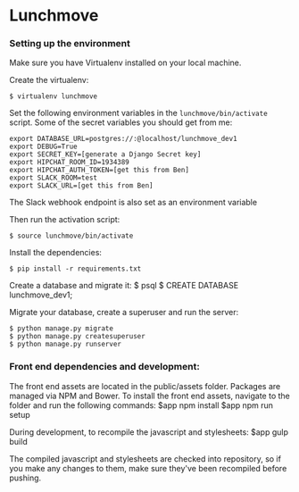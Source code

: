 # Lunchmove

### Setting up the environment

Make sure you have Virtualenv installed on your local machine.

Create the virtualenv:

    $ virtualenv lunchmove

Set the following environment variables in the `lunchmove/bin/activate` script. Some of the secret variables you should get from me:

    export DATABASE_URL=postgres://:@localhost/lunchmove_dev1
    export DEBUG=True
    export SECRET_KEY=[generate a Django Secret key]
    export HIPCHAT_ROOM_ID=1934389
    export HIPCHAT_AUTH_TOKEN=[get this from Ben]
    export SLACK_ROOM=test
    export SLACK_URL=[get this from Ben]

The Slack webhook endpoint is also set as an environment variable

Then run the activation script:

    $ source lunchmove/bin/activate

Install the dependencies:

    $ pip install -r requirements.txt

Create a database and migrate it:
    $  psql
    $  CREATE DATABASE lunchmove_dev1;

Migrate your database, create a superuser and run the server:

    $ python manage.py migrate
    $ python manage.py createsuperuser
    $ python manage.py runserver

### Front end dependencies and development:

The front end assets are located in the public/assets folder. Packages are managed via NPM and Bower. To install the front end assets, navigate to the folder and run the following commands:
   $app npm install
   $app npm run setup

During development, to recompile the javascript and stylesheets:
   $app gulp build

The compiled javascript and stylesheets are checked into repository, so if you make any changes to them, make sure they've been recompiled before pushing.
